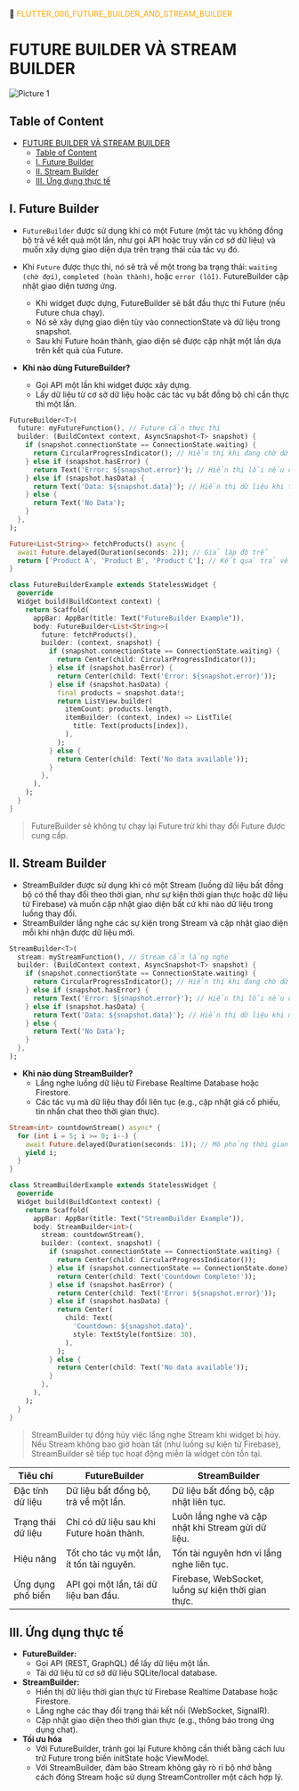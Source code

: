:memo: <span style="color:orange">FLUTTER_006_FUTURE_BUILDER_AND_STREAM_BUILDER</span>

# FUTURE BUILDER VÀ STREAM BUILDER

![Picture 1](01.png)

## Table of Content

- [FUTURE BUILDER VÀ STREAM BUILDER](#future-builder-và-stream-builder)
  - [Table of Content](#table-of-content)
  - [I. Future Builder](#i-future-builder)
  - [II. Stream Builder](#ii-stream-builder)
  - [III. Ứng dụng thực tế](#iii-ứng-dụng-thực-tế)

## I. Future Builder

- `FutureBuilder` được sử dụng khi có một Future (một tác vụ không đồng bộ trả về kết quả một lần, như gọi API hoặc truy vấn cơ sở dữ liệu) và muốn xây dựng giao diện dựa trên trạng thái của tác vụ đó.
- Khi `Future` được thực thi, nó sẽ trả về một trong ba trạng thái: `waiting (chờ đợi)`, `completed (hoàn thành)`, hoặc `error (lỗi)`. FutureBuilder cập nhật giao diện tương ứng.
  - Khi widget được dựng, FutureBuilder sẽ bắt đầu thực thi Future (nếu Future chưa chạy).
  - Nó sẽ xây dựng giao diện tùy vào connectionState và dữ liệu trong snapshot.
  - Sau khi Future hoàn thành, giao diện sẽ được cập nhật một lần dựa trên kết quả của Future.

- **Khi nào dùng FutureBuilder?**
  - Gọi API một lần khi widget được xây dựng.
  - Lấy dữ liệu từ cơ sở dữ liệu hoặc các tác vụ bất đồng bộ chỉ cần thực thi một lần.

```Dart
FutureBuilder<T>(
  future: myFutureFunction(), // Future cần thực thi
  builder: (BuildContext context, AsyncSnapshot<T> snapshot) {
    if (snapshot.connectionState == ConnectionState.waiting) {
      return CircularProgressIndicator(); // Hiển thị khi đang chờ dữ liệu
    } else if (snapshot.hasError) {
      return Text('Error: ${snapshot.error}'); // Hiển thị lỗi nếu có
    } else if (snapshot.hasData) {
      return Text('Data: ${snapshot.data}'); // Hiển thị dữ liệu khi thành công
    } else {
      return Text('No Data');
    }
  },
);
```

```Dart
Future<List<String>> fetchProducts() async {
  await Future.delayed(Duration(seconds: 2)); // Giả lập độ trễ
  return ['Product A', 'Product B', 'Product C']; // Kết quả trả về
}

class FutureBuilderExample extends StatelessWidget {
  @override
  Widget build(BuildContext context) {
    return Scaffold(
      appBar: AppBar(title: Text("FutureBuilder Example")),
      body: FutureBuilder<List<String>>(
        future: fetchProducts(),
        builder: (context, snapshot) {
          if (snapshot.connectionState == ConnectionState.waiting) {
            return Center(child: CircularProgressIndicator());
          } else if (snapshot.hasError) {
            return Center(child: Text('Error: ${snapshot.error}'));
          } else if (snapshot.hasData) {
            final products = snapshot.data!;
            return ListView.builder(
              itemCount: products.length,
              itemBuilder: (context, index) => ListTile(
                title: Text(products[index]),
              ),
            );
          } else {
            return Center(child: Text('No data available'));
          }
        },
      ),
    );
  }
}
```

> FutureBuilder sẽ không tự chạy lại Future trừ khi thay đổi Future được cung cấp.

## II. Stream Builder

- StreamBuilder được sử dụng khi có một Stream (luồng dữ liệu bất đồng bộ có thể thay đổi theo thời gian, như sự kiện thời gian thực hoặc dữ liệu từ Firebase) và muốn cập nhật giao diện bất cứ khi nào dữ liệu trong luồng thay đổi.
- StreamBuilder lắng nghe các sự kiện trong Stream và cập nhật giao diện mỗi khi nhận được dữ liệu mới.

```Dart
StreamBuilder<T>(
  stream: myStreamFunction(), // Stream cần lắng nghe
  builder: (BuildContext context, AsyncSnapshot<T> snapshot) {
    if (snapshot.connectionState == ConnectionState.waiting) {
      return CircularProgressIndicator(); // Hiển thị khi đang chờ dữ liệu
    } else if (snapshot.hasError) {
      return Text('Error: ${snapshot.error}'); // Hiển thị lỗi nếu có
    } else if (snapshot.hasData) {
      return Text('Data: ${snapshot.data}'); // Hiển thị dữ liệu khi nhận được
    } else {
      return Text('No Data');
    }
  },
);
```

- **Khi nào dùng StreamBuilder?**
  - Lắng nghe luồng dữ liệu từ Firebase Realtime Database hoặc Firestore.
  - Các tác vụ mà dữ liệu thay đổi liên tục (e.g., cập nhật giá cổ phiếu, tin nhắn chat theo thời gian thực).

```Dart
Stream<int> countdownStream() async* {
  for (int i = 5; i >= 0; i--) {
    await Future.delayed(Duration(seconds: 1)); // Mô phỏng thời gian thực
    yield i;
  }
}

class StreamBuilderExample extends StatelessWidget {
  @override
  Widget build(BuildContext context) {
    return Scaffold(
      appBar: AppBar(title: Text("StreamBuilder Example")),
      body: StreamBuilder<int>(
        stream: countdownStream(),
        builder: (context, snapshot) {
          if (snapshot.connectionState == ConnectionState.waiting) {
            return Center(child: CircularProgressIndicator());
          } else if (snapshot.connectionState == ConnectionState.done) {
            return Center(child: Text('Countdown Complete!'));
          } else if (snapshot.hasError) {
            return Center(child: Text('Error: ${snapshot.error}'));
          } else if (snapshot.hasData) {
            return Center(
              child: Text(
                'Countdown: ${snapshot.data}',
                style: TextStyle(fontSize: 30),
              ),
            );
          } else {
            return Center(child: Text('No data available'));
          }
        },
      ),
    );
  }
}
```

> StreamBuilder tự động hủy việc lắng nghe Stream khi widget bị hủy.
> Nếu Stream không bao giờ hoàn tất (như luồng sự kiện từ Firebase), StreamBuilder sẽ tiếp tục hoạt động miễn là widget còn tồn tại.

| Tiêu chí           | FutureBuilder                              | StreamBuilder                                      |
| ------------------ | ------------------------------------------ | -------------------------------------------------- |
| Đặc tính dữ liệu   | Dữ liệu bất đồng bộ, trả về một lần.       | Dữ liệu bất đồng bộ, cập nhật liên tục.            |
| Trạng thái dữ liệu | Chỉ có dữ liệu sau khi Future hoàn thành.  | Luôn lắng nghe và cập nhật khi Stream gửi dữ liệu. |
| Hiệu năng          | Tốt cho tác vụ một lần, ít tốn tài nguyên. | Tốn tài nguyên hơn vì lắng nghe liên tục.          |
| Ứng dụng phổ biến  | API gọi một lần, tải dữ liệu ban đầu.      | Firebase, WebSocket, luồng sự kiện thời gian thực. |

## III. Ứng dụng thực tế

- **FutureBuilder:**
  - Gọi API (REST, GraphQL) để lấy dữ liệu một lần.
  - Tải dữ liệu từ cơ sở dữ liệu SQLite/local database.
- **StreamBuilder:**
  - Hiển thị dữ liệu thời gian thực từ Firebase Realtime Database hoặc Firestore.
  - Lắng nghe các thay đổi trạng thái kết nối (WebSocket, SignalR).
  - Cập nhật giao diện theo thời gian thực (e.g., thông báo trong ứng dụng chat).
- **Tối ưu hóa**
  - Với FutureBuilder, tránh gọi lại Future không cần thiết bằng cách lưu trữ Future trong biến initState hoặc ViewModel.
  - Với StreamBuilder, đảm bảo Stream không gây rò rỉ bộ nhớ bằng cách đóng Stream hoặc sử dụng StreamController một cách hợp lý.

